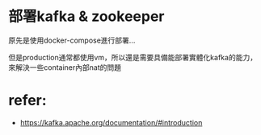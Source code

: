 # 部署kafka & zookeeper
原先是使用docker-compose進行部署...

但是production通常都使用vm，所以還是需要具備能部署實體化kafka的能力，來解決一些container內部nat的問題

# refer:
- https://kafka.apache.org/documentation/#introduction